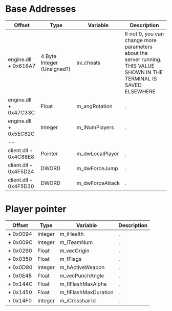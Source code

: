 # Base Addresses

| Offset          | Type            | Variable             | Description          |
| --------------- | --------------- | -------------------- | -------------------- |
| engine.dll + 0x616A7 | 4 Byte Integer (Unsigned?) | sv_cheats | If not 0, you can change more parameters about the server running. THIS VALUE SHOWN IN THE TERMINAL IS SAVED ELSEWHERE |
| engine.dll + 0x47C33C        | Float           | m_angRotation        | . |
| engine.dll + 0x5EC82C        | Integer         | m_iNumPlayers        | . |
| -- | | | |
| client.dll + 0x4C88E8        | Pointer         | m_dwLocalPlayer      | . |
| client.dll + 0x4F5D24        | DWORD           | m_dwForceJump        | . |
| client.dll + 0x4F5D30        | DWORD           | m_dwForceAttack      | . |

# Player pointer

| Offset          | Type            | Variable             | Description          |
| --------------- | --------------- | -------------------- | -------------------- |
| + 0x0094          | Integer         | m_iHealth            | . |
| + 0x009C          | Integer         | m_iTeamNum           | . |
| + 0x0290          | Float           | m_vecOrigin          | . |
| + 0x0350          | Float           | m_fFlags             | . |
| + 0x0D80          | Integer         | m_hActiveWeapon      | . |
| + 0x0E48          | Float           | m_vecPunchAngle      | . |
| + 0x144C          | Float           | m_flFlashMaxAlpha    | . |
| + 0x1450          | Float           | m_flFlashMaxDuration | . |
| + 0x14F0	        | Integer	      | m_iCrosshairId	     | . |